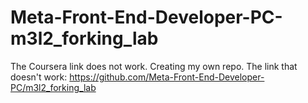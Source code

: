 # Meta-Front-End-Developer-PC-m3l2_forking_lab
The Coursera link does not work. Creating my own repo. The link that doesn't work: https://github.com/Meta-Front-End-Developer-PC/m3l2_forking_lab


